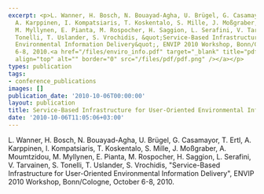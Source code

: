 ```yaml
---
excerpt: <p>L. Wanner, H. Bosch, N. Bouayad-Agha, U. Brügel, G. Casamayor, T. Ertl,
  A. Karppinen, I. Kompatsiaris, T. Koskentalo, S. Mille, J. Moßgraber, A. Moumtzidou,
  M. Myllynen, E. Pianta, M. Rospocher, H. Saggion, L. Serafini, V. Tarvainen, S.
  Tonelli, T. Uslander, S. Vrochidis, &quot;Service-Based Infrastructure for User-Oriented
  Environmental Information Delivery&quot;, ENVIP 2010 Workshop, Bonn/Cologne, October
  6-8, 2010.<a href="/files/enviro_info.pdf" target="_blank" title="pdf file"><img
  align="top" alt="" border="0" src="/files/pdf/pdf.png" /></a></p>
types: publication
tags:
- conference_publications
images: []
publication_date: '2010-10-06T00:00:00'
layout: publication
title: Service-Based Infrastructure for User-Oriented Environmental Information Delivery
date: '2010-10-06T11:05:06+03:00'
---
```

<p>L. Wanner, H. Bosch, N. Bouayad-Agha, U. Brügel, G. Casamayor, T. Ertl, A. Karppinen, I. Kompatsiaris, T. Koskentalo, S. Mille, J. Moßgraber, A. Moumtzidou, M. Myllynen, E. Pianta, M. Rospocher, H. Saggion, L. Serafini, V. Tarvainen, S. Tonelli, T. Uslander, S. Vrochidis, &quot;Service-Based Infrastructure for User-Oriented Environmental Information Delivery&quot;, ENVIP 2010 Workshop, Bonn/Cologne, October 6-8, 2010.<a href="/files/enviro_info.pdf" target="_blank" title="pdf file"><img align="top" alt="" border="0" src="/files/pdf/pdf.png" /></a></p>
